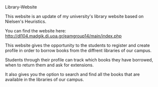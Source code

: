 Library-Website

This website is an update of my university's library website based on Nielsen's Heuristics.

You can find the website here: http://dl104.madgik.di.uoa.gr/eamgroup14/main/index.php

This website gives the opportunity to the students to register and create profile in order to borrow books from the diffrent libraries of our campus.

Students through their profile can track which books they have borrowed, when to return them and ask for extensions.

It also gives you the option to search and find all the books that are available in the libraries of our campus.

